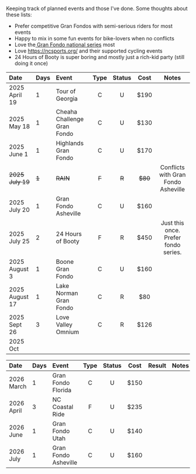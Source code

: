 Keeping track of planned events and those I've done. Some thoughts about these lists:

- Prefer competitive Gran Fondos with semi-serious riders for most events
- Happy to mix in some fun events for bike-lovers when no conflicts
- Love the[ Gran Fondo national series](https://www.granfondonationalseries.com/gfns-events-2025?utm_source=chatgpt.com) most
- Love https://ncsports.org/ and their supported cycling events
- 24 Hours of Booty is super boring and mostly just a rich-kid party (still doing it once)

| Date             | Days  | Event                       | Type  | Status |  Cost   |                Notes                 |
| :--------------- | :---- | :-------------------------- | :---: | :----: | :-----: | :----------------------------------: |
| 2025 April 19    | 1     | Tour of Georgia             |   C   |   U    |  $190   |                                      |
| 2025 May 18      | 1     | Cheaha Challenge Gran Fondo |   C   |   U    |  $130   |                                      |
| 2025 June 1      | 1     | Highlands Gran Fondo        |   C   |   U    |  $170   |                                      |
| ~~2025 July 19~~ | ~~1~~ | ~~RAIN~~                    | ~~F~~ | ~~R~~  | ~~$80~~ | Conflicts with Gran Fondo Asheville  |
| 2025 July 20     | 1     | Gran Fondo Asheville        |   C   |   U    |  $160   |                                      |
| 2025 July 25     | 2     | 24 Hours of Booty           |   F   |   R    |  $450   | Just this once. Prefer fondo series. |
| 2025 August 3    | 1     | Boone Gran Fondo            |   C   |   U    |  $160   |                                      |
| 2025 August 17   | 1     | Lake Norman Gran Fondo      |   C   |   R    |   $80   |                                      |
| 2025 Sept 26     | 3     | Love Valley Omnium          |   C   |   R    |  $126   |                                      |
| 2025 Oct         |       |                             |       |        |         |                                      |

| Date         | Days | Event                | Type | Status | Cost | Result | Notes |
| :----------- | :--- | :------------------- | :--: | :----: | :--: | :----: | :---: |
| 2026 March   | 1    | Gran Fondo Florida   |  C   |   U    | $150 |        |       |
| 2026 April   | 3    | NC Coastal Ride      |  F   |   U    | $235 |        |       |
| 2026 June    | 1    | Gran Fondo Utah      |  C   |   U    | $140 |        |       |
| 2026 July    | 1    | Gran Fondo Asheville |  C   |   U    | $160 |        |       |
